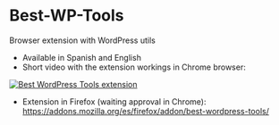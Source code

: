 # Best-WP-Tools
Browser extension with WordPress utils

* Available in Spanish and English
* Short video with the extension workings in Chrome browser:

[![Best WordPress Tools extension](https://img.youtube.com/vi/VJbitBqIDsg/0.jpg)](https://www.youtube.com/watch?v=VJbitBqIDsg)

* Extension in Firefox (waiting approval in Chrome): https://addons.mozilla.org/es/firefox/addon/best-wordpress-tools/
